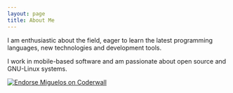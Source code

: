 ```yaml
---
layout: page
title: About Me
---
```


I am enthusiastic about the field, eager to learn the latest programming languages, new technologies and development tools.

I work in mobile-based software and am passionate about open source and GNU-Linux systems.

<a href="https://coderwall.com/miguelos"><img alt="Endorse Miguelos on Coderwall" src="https://api.coderwall.com/miguelos/endorsecount.png" /></a>